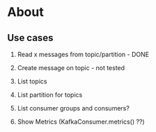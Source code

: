 # About

## Use cases

1. Read x messages from topic/partition - DONE

2. Create message on topic - not tested

3. List topics

4. List partition for topics

5. List consumer groups and consumers?

6. Show Metrics (KafkaConsumer.metrics() ??)

